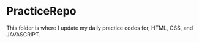 # PracticeRepo

This folder is where I update my daily practice codes for, HTML, CSS, and JAVASCRIPT.
